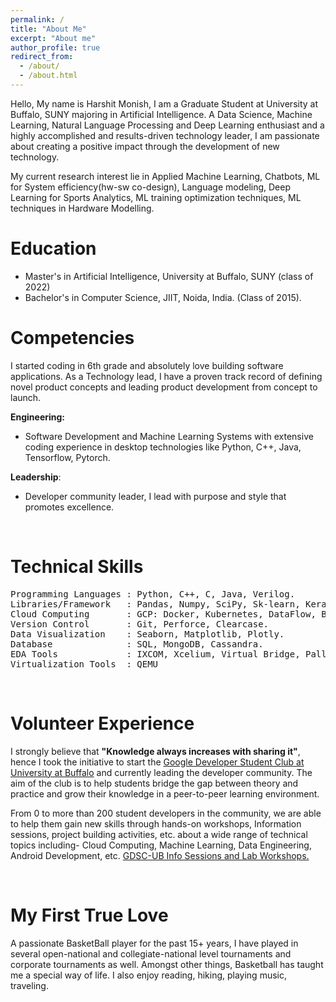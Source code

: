 ```yaml
---
permalink: /
title: "About Me"
excerpt: "About me"
author_profile: true
redirect_from: 
  - /about/
  - /about.html
---
```


Hello, My name is Harshit Monish, I am a Graduate Student at University at Buffalo, SUNY majoring in Artificial Intelligence. A Data Science, Machine Learning, Natural Language Processing and Deep Learning enthusiast and a highly accomplished and results-driven technology leader, I am passionate about creating a positive impact through the development of new technology.

My current research interest lie in Applied Machine Learning, Chatbots, ML for System efficiency(hw-sw co-design), Language modeling, Deep Learning for Sports Analytics, ML training optimization techniques, ML techniques in Hardware Modelling.


Education
========
* Master's in Artificial Intelligence, University at Buffalo, SUNY (class of 2022)
* Bachelor's in Computer Science, JIIT, Noida, India. (Class of 2015).
&nbsp;

Competencies
======
I started coding in 6th grade and absolutely love building software applications. As a Technology lead, I have a proven track record of defining novel product concepts and leading product development from concept to launch.

**Engineering:**
* Software Development and Machine Learning Systems with extensive coding experience in desktop technologies like Python, C++, Java, Tensorflow, Pytorch.

**Leadership**:
* Developer community leader, I lead with purpose and style that promotes excellence.

&nbsp;

Technical Skills
================
<pre>
Programming Languages : Python, C++, C, Java, Verilog.
Libraries/Framework   : Pandas, Numpy, SciPy, Sk-learn, Keras, Spacy, Pytorch, Tensorflow, Jupyter notebooks, Pycharm.
Cloud Computing       : GCP: Docker, Kubernetes, DataFlow, BigQuery, VertexAI.
Version Control       : Git, Perforce, Clearcase.
Data Visualization    : Seaborn, Matplotlib, Plotly.
Database              : SQL, MongoDB, Cassandra.
EDA Tools             : IXCOM, Xcelium, Virtual Bridge, Palladium
Virtualization Tools  : QEMU
</pre>

&nbsp;

Volunteer Experience
======
 I strongly believe that **"Knowledge always increases with sharing it"**, hence I took the initiative to start the [Google Developer Student Club at University at Buffalo](https://gdsc.community.dev/university-at-buffalo/) and currently leading the developer community. The aim of the club is to help students bridge the gap between theory and practice and grow their knowledge in a peer-to-peer learning environment.

 From 0 to more than 200 student developers in the community, we are able to help them gain new skills through hands-on workshops, Information sessions, project building activities, etc. about a wide range of technical topics including- Cloud Computing, Machine Learning, Data Engineering, Android Development, etc. [GDSC-UB Info Sessions and Lab Workshops.](https://www.youtube.com/channel/UCE81NjVFck4axGmgZpwG--Q)

&nbsp;

My First True Love
=====
A passionate BasketBall player for the past 15+ years, I have played in several open-national and collegiate-national level tournaments and corporate tournaments as well. Amongst other things, Basketball has taught me a special way of life.
I also enjoy reading, hiking, playing music, traveling.

